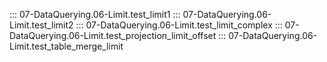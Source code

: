 ::: 07-DataQuerying.06-Limit.test_limit1
::: 07-DataQuerying.06-Limit.test_limit2
::: 07-DataQuerying.06-Limit.test_limit_complex
::: 07-DataQuerying.06-Limit.test_projection_limit_offset
::: 07-DataQuerying.06-Limit.test_table_merge_limit
